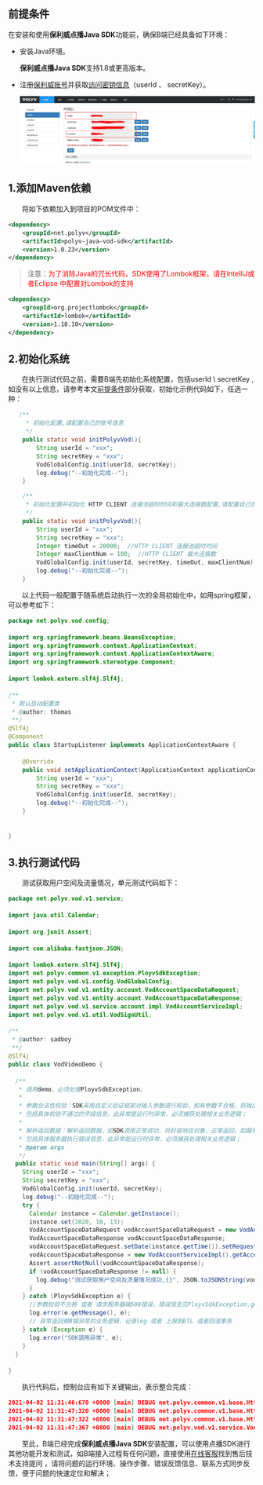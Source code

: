## 前提条件

在安装和使用**保利威点播Java SDK**功能前，确保B端已经具备如下环境：

- 安装Java环境。

  **保利威点播Java SDK**支持1.8或更高版本。

- 注册[保利威账号](https://www.polyv.net/)并获取[访问密钥信息](https://my.polyv.net/secure/setting/api)（userId  、 secretKey）。            

  
  
  ![Dingtalk_20210402101606](../img/Dingtalk_20210402101606.jpg)
  
## 1.添加Maven依赖  

&emsp;&emsp;将如下依赖加入到项目的POM文件中： 

```xml
<dependency>
    <groupId>net.polyv</groupId>
    <artifactId>polyv-java-vod-sdk</artifactId>
    <version>1.0.23</version>
</dependency> 
```

> 注意：<font color=#FF0000 >为了消除Java的冗长代码，SDK使用了Lombok框架，请在IntelliJ或者Eclipse 中配置对Lombok的支持</font>

```xml
<dependency>
    <groupId>org.projectlombok</groupId>
    <artifactId>lombok</artifactId>
    <version>1.18.10</version>
</dependency>
```

## 2.初始化系统

&emsp;&emsp;在执行测试代码之前，需要B端先初始化系统配置，包括userId \ secretKey , 如没有以上信息，请参考本文[前提条件](/quick_start?id=前提条件)部分获取，初始化示例代码如下，任选一种：

````java
   /**
     * 初始化配置,请配置自己的账号信息
     */
    public static void initPolyvVod(){
        String userId = "xxx";
        String secretKey = "xxx";
        VodGlobalConfig.init(userId, secretKey);
        log.debug("--初始化完成--");
    }
````
````java
 	/**
     * 初始化配置并初始化 HTTP CLIENT 连接池超时时间和最大连接数配置,请配置自己的账号信息
     */
    public static void initPolyvVod(){
        String userId = "xxx";
        String secretKey = "xxx";
        Integer timeOut = 20000;  //HTTP CLIENT 连接池超时时间
        Integer maxClientNum = 100;  //HTTP CLIENT 最大连接数      
        VodGlobalConfig.init(userId, secretKey, timeOut, maxClientNum);
        log.debug("--初始化完成--");
    }
````

&emsp;&emsp;以上代码一般配置于随系统启动执行一次的全局初始化中，如用spring框架，可以参考如下：

````java
package net.polyv.vod.config;

import org.springframework.beans.BeansException;
import org.springframework.context.ApplicationContext;
import org.springframework.context.ApplicationContextAware;
import org.springframework.stereotype.Component;

import lombok.extern.slf4j.Slf4j;

/**
 * 默认启动配置类
 * @author: thomas
 **/
@Slf4j
@Component
public class StartupListener implements ApplicationContextAware {
    
    @Override
    public void setApplicationContext(ApplicationContext applicationContext) throws BeansException {
        String userId = "xxx";
        String secretKey = "xxx";
        VodGlobalConfig.init(userId, secretKey);
        log.debug("--初始化完成--");
    }
    
    
}
````

## 3.执行测试代码

&emsp;&emsp;测试获取用户空间及流量情况，单元测试代码如下：

```java
package net.polyv.vod.v1.service;

import java.util.Calendar;

import org.junit.Assert;

import com.alibaba.fastjson.JSON;

import lombok.extern.slf4j.Slf4j;
import net.polyv.common.v1.exception.PloyvSdkException;
import net.polyv.vod.v1.config.VodGlobalConfig;
import net.polyv.vod.v1.entity.account.VodAccountSpaceDataRequest;
import net.polyv.vod.v1.entity.account.VodAccountSpaceDataResponse;
import net.polyv.vod.v1.service.account.impl.VodAccountServiceImpl;
import net.polyv.vod.v1.util.VodSignUtil;

/**
 * @author: sadboy
 **/
@Slf4j
public class VodVideoDemo {

  /**
   * 调用demo，必须处理PloyvSdkException。
   *
   * 参数合法性校验：SDK采用自定义验证框架对输入参数进行校验，如有参数不合格，将抛出PloyvSdkException异常，exception的message
   * 包括具体校验不通过的字段信息，此异常是运行时异常，必须捕获处理相关业务逻辑；
   *
   * 解析返回数据：解析返回数据，如SDK调用正常成功，将封装响应对象，正常返回，如服务器返回错误信息，SDK将将抛出PloyvSdkException异常，exception的message
   * 包括具体服务器执行错误信息，此异常是运行时异常，必须捕获处理相关业务逻辑；
   * @param args
   */
  public static void main(String[] args) {
    String userId = "xxx";
    String secretKey = "xxx";
    VodGlobalConfig.init(userId, secretKey);
    log.debug("--初始化完成--");
    try {
      Calendar instance = Calendar.getInstance();
      instance.set(2020, 10, 13);
      VodAccountSpaceDataRequest vodAccountSpaceDataRequest = new VodAccountSpaceDataRequest();
      VodAccountSpaceDataResponse vodAccountSpaceDataResponse;
      vodAccountSpaceDataRequest.setDate(instance.getTime()).setRequestId(VodSignUtil.generateUUID());
      vodAccountSpaceDataResponse = new VodAccountServiceImpl().getAccountSpaceFlow(vodAccountSpaceDataRequest);
      Assert.assertNotNull(vodAccountSpaceDataResponse);
      if (vodAccountSpaceDataResponse != null) {
        log.debug("测试获取用户空间及流量情况成功,{}", JSON.toJSONString(vodAccountSpaceDataResponse));
      }
    } catch (PloyvSdkException e) {
      //参数校验不合格 或者 请求服务器端500错误，错误信息见PloyvSdkException.getMessage()
      log.error(e.getMessage(), e);
      // 异常返回做B端异常的业务逻辑，记录log 或者 上报到ETL 或者回滚事务
    } catch (Exception e) {
      log.error("SDK调用异常", e);
    }
  }

}
```

&emsp;&emsp;执行代码后，控制台应有如下关键输出，表示整合完成：

```json
2021-04-02 11:31:46:670 +0800 [main] DEBUG net.polyv.common.v1.base.HttpUtil - http 请求 url: https://api.polyv.net/v2/user/1b448be323/main , 请求参数: {"date":"2020-11-13","requestId":"f8a5283094714cb58d9aeefa5e00b1b0","sign":"216C1386579861008123892F76C83E28A8D7564E","ptime":"1617334306444"}
2021-04-02 11:31:47:320 +0800 [main] DEBUG net.polyv.common.v1.base.HttpUtil - HTTP请求耗时分析，请求URL: https://api.polyv.net/v2/user/1b448be323/main ， 请求头信息：[{"elements":[{"name":"application/x-www-form-urlencoded","parameterCount":1,"parameters":[{"name":"charset","value":"UTF-8"}]}],"name":"Content-type","value":"application/x-www-form-urlencoded; charset=UTF-8"},{"elements":[{"name":"1b448be323","parameterCount":0,"parameters":[]}],"name":"java-sdk-user-id","value":"1b448be323"},{"elements":[{"name":"JAVA_VOD_SDK","parameterCount":0,"parameters":[]}],"name":"User-Agent","value":"JAVA_VOD_SDK"},{"elements":[{"name":"JAVA_VOD_SDK","parameterCount":0,"parameters":[]}],"name":"source","value":"JAVA_VOD_SDK"},{"elements":[{"name":"1.0.23","parameterCount":0,"parameters":[]}],"name":"version","value":"1.0.23"}] ，   耗时: 556 ms
2021-04-02 11:31:47:322 +0800 [main] DEBUG net.polyv.common.v1.base.HttpUtil - http 请求结果: {"code":200,"status":"success","message":"success","data":{"videoCount":43,"totalFlow":21474836480,"usedSpace":0,"usedFlow":0,"totalSpace":21474836480,"userId":"1b448be323","email":"sdk-demo@polyv.net"}}
2021-04-02 11:31:47:367 +0800 [main] DEBUG net.polyv.vod.v1.service.VodVideoDemo - 测试获取用户空间及流量情况成功,{"email":"sdk-demo@polyv.net","totalFlow":21474836480,"totalSpace":21474836480,"usedFlow":0,"usedSpace":0,"userId":"1b448be323"}
```

&emsp;&emsp;至此，B端已经完成**保利威点播Java SDK**安装配置，可以使用点播SDK进行其他功能开发和测试，如B端接入过程有任何问题，直接使用<a href="javascript:void(0);" onclick="$('#zhichiBtnBox').click()">在线客服</a>找到售后技术支持提问 ，请将问题的运行环境、操作步骤、错误反馈信息、联系方式同步反馈，便于问题的快速定位和解决； 
















